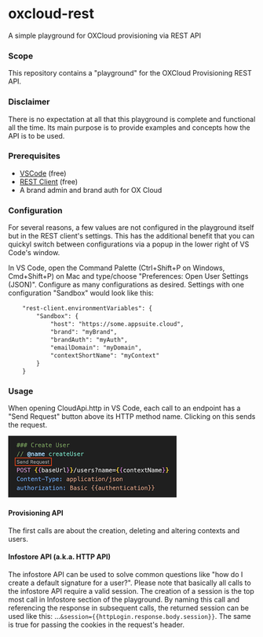 # oxcloud-rest
A simple playground for OXCloud provisioning via REST API

### Scope
This repository contains a "playground" for the OXCloud Provisioning REST API.

### Disclaimer
There is no expectation at all that this playground is complete and functional all the time. Its main purpose is to provide examples and concepts how the API is to be used.

### Prerequisites
- [VSCode](https://code.visualstudio.com) (free)
- [REST Client](https://marketplace.visualstudio.com/items?itemName=humao.rest-client) (free)
- A brand admin and brand auth for OX Cloud

### Configuration
For several reasons, a few values are not configured in the playground itself but in the REST client's settings. This has the additional benefit that you can quickyl switch between configurations via a popup in the lower right of VS Code's window.

In VS Code, open the Command Palette (Ctrl+Shift+P on Windows, Cmd+Shift+P) on Mac and type/choose "Preferences: Open User Settings (JSON)". Configure as many configurations as desired. Settings with one configuration "Sandbox" would look like this:

```
    "rest-client.environmentVariables": {
        "Sandbox": {
            "host": "https://some.appsuite.cloud",
            "brand": "myBrand",
            "brandAuth": "myAuth",
            "emailDomain": "myDomain",
            "contextShortName": "myContext"
        }
    }

```

### Usage
When opening CloudApi.http in VS Code, each call to an endpoint has a "Send Request" button above its HTTP method name. Clicking on this sends the request.

![Send Request](./documentation/send_request.png)

#### Provisioning API
The first calls are about the creation, deleting and altering contexts and users.

#### Infostore API (a.k.a. HTTP API)
The infostore API can be used to solve common questions like "how do I create a default signature for a user?".
Please note that basically all calls to the infostore API require a valid session. The creation of a session is the top most call in Infostore section of the playground.
By naming this call and referencing the response in subsequent calls, the returned session can be used like this: ...`&session={{httpLogin.response.body.session}}`. The same is true for passing the cookies in the request's header.
